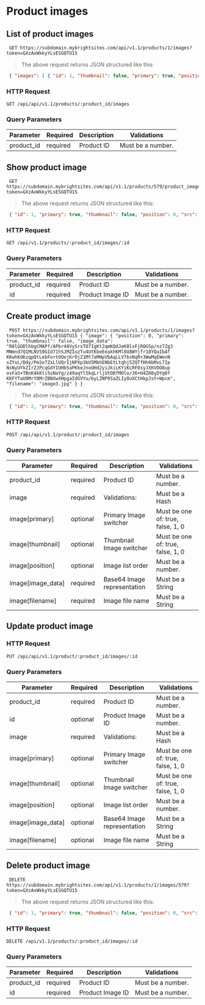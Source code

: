 #  Product images 

## List of product images

```shell
 GET https://subdomain.mybrightsites.com/api/v1.1/products/1/images?token=GXzAxWkkyYLsESGQTU15 
```

> The above request returns JSON structured like this:

```json
 { "images": [ { "id": 1, "thumbnail": false, "primary": true, "position": 0, "src": "https://www.imagestorage.com/image1.jpg" }, { "id": 2, "thumbnail": true, "primary": false, "position": 1, "src": "https://www.imagestorage.com/image2.jpg" } ] } 
```

### HTTP Request

`GET /api/api/v1.1/products/:product_id/images`

### Query Parameters

Parameter | Required | Description | Validations
--------- | -------- | ----------- | -----------
product_id  |  required  | Product ID |  Must be a number. 


## Show product image

```shell
 GET https://subdomain.mybrightsites.com/api/v1.1/products/579/product_images/1?token=GXzAxWkkyYLsESGQTU15 
```

> The above request returns JSON structured like this:

```json
 { "id": 1, "primary": true, "thumbnail": false, "position": 0, "src": "https://www.imagestorage.com/image3.jpg" } 
```

### HTTP Request

`GET /api/v1.1/products/:product_id/images/:id`

### Query Parameters

Parameter | Required | Description | Validations
--------- | -------- | ----------- | -----------
product_id  |  required  | Product ID |  Must be a number. 
id  |  required  | Product Image ID |  Must be a number. 


## Create product image

```shell
 POST https://subdomain.mybrightsites.com/api/v1.1/products/1/images?token=GXzAxWkkyYLsESGQTU15 { "image": { "position": 0, "primary": true, "thumbnail": false, "image_data": "R0lGODlhbgCMAPf/APbr48VySrxTO7IgKt2qmKQdJeK8lsFjROG5p/nz7Zg3 MNmnd7Q1MLNVS9GId71hSJMZIuzTu4UtKbeEeakhKMl8U8WYjfr18YQaIbAf KKwhKdKzqpQtLebFortOOejKrOjZ1Mt7aMNpVbAqLLV7bsNqR+3WwMqEWenN sZYxL/Ddy/Pm2e7ZxLlUQrIjNPXp3bU5MbhENbEtLtqhj5ZQTfHh0bMxL7Ip NsNyUYkZIrZJPcqGdYIUHb5aPKkeJnoUHd2yiJkiLKYiKLRFOsyJXKVDO8up osFaS+TBnK4kKti5sNaYg/z49aqYl5kqLrljUtORfMOlo/36+H4ZH8yDYq0f KKFYTaU9MrY8MrZBNXwXHpgaIdGVYu/byLZNP9SaZLIyOuXCtHkpJst+Wpcm", "filename": "image3.jpg" } } 
```

> The above request returns JSON structured like this:

```json
 { "id": 2, "primary": true, "thumbnail": false, "position": 0, "src": "https://www.imagestorage.com/image3.jpg" } 
```

### HTTP Request

`POST /api/api/v1.1/product/:product_id/images`

### Query Parameters

Parameter | Required | Description | Validations
--------- | -------- | ----------- | -----------
product_id  |  required  | Product ID |  Must be a number. 
image  |  required  | Validations: |  Must be a Hash 
image[primary]  |  optional  | Primary Image switcher |  Must be one of: true, false, 1, 0 
image[thumbnail]  |  optional  | Thumbnail Image switcher |  Must be one of: true, false, 1, 0 
image[position]  |  optional  | Image list order |  Must be a number. 
image[image_data]  |  required  | Base64 Image representation |  Must be a String 
image[filename]  |  required  | Image file name |  Must be a String 


## Update product image

### HTTP Request

`PUT /api/api/v1.1/product/:product_id/images/:id`

### Query Parameters

Parameter | Required | Description | Validations
--------- | -------- | ----------- | -----------
product_id  |  required  | Product ID |  Must be a number. 
id  |  optional  | Product Image ID |  Must be a number. 
image  |  required  | Validations: |  Must be a Hash 
image[primary]  |  optional  | Primary Image switcher |  Must be one of: true, false, 1, 0 
image[thumbnail]  |  optional  | Thumbnail Image switcher |  Must be one of: true, false, 1, 0 
image[position]  |  optional  | Image list order |  Must be a number. 
image[image_data]  |  optional  | Base64 Image representation |  Must be a String 
image[filename]  |  optional  | Image file name |  Must be a String 


## Delete product image

```shell
 DELETE https://subdomain.mybrightsites.com/api/v1.1/products/1/images/579?token=GXzAxWkkyYLsESGQTU15 
```

> The above request returns JSON structured like this:

```json
 { "id": 1, "primary": true, "thumbnail": false, "position": 0, "src": "https://www.imagestorage.com/image.jpg" } 
```

### HTTP Request

`DELETE /api/v1.1/products/:product_id/images/:id`

### Query Parameters

Parameter | Required | Description | Validations
--------- | -------- | ----------- | -----------
product_id  |  required  | Product ID |  Must be a number. 
id  |  required  | Product Image ID |  Must be a number. 


